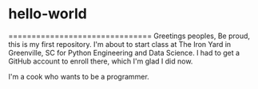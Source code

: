# hello-world
===============================
Greetings peoples,
Be proud, this is my first repository.
I'm about to start class at The Iron Yard in Greenville, SC for Python Engineering and Data Science.  I had to get a GitHub account to enroll there, which I'm glad I did now.

I'm a cook who wants to be a programmer.

